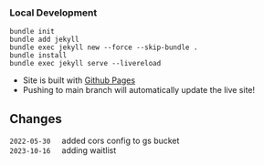 
### Local Development


```
bundle init
bundle add jekyll
bundle exec jekyll new --force --skip-bundle .
bundle install
bundle exec jekyll serve --livereload
```


- Site is built with [Github Pages](https://docs.github.com/en/pages/setting-up-a-github-pages-site-with-jekyll)
- Pushing to main branch will automatically update the live site!


## Changes


`2022-05-30` &nbsp; &nbsp; added cors config to gs bucket  
`2023-10-16` &nbsp; &nbsp; adding waitlist